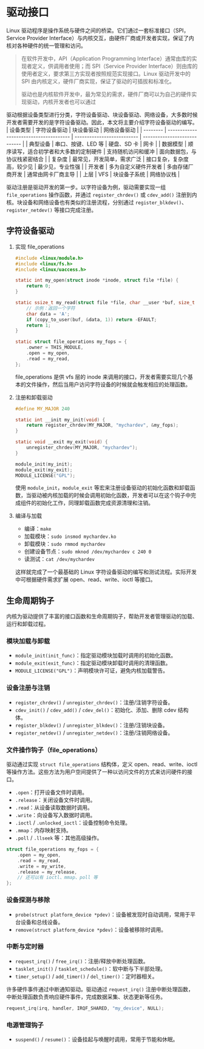 # 驱动接口
Linux 驱动程序是操作系统与硬件之间的桥梁。它们通过一套标准接口（SPI，Service Provider Interface）与内核交互，由硬件厂商或开发者实现，保证了内核对各种硬件的统一管理和访问。

> 在软件开发中，API（Application Programming Interface）通常由库的实现者定义，供调用者使用；而 SPI（Service Provider Interface）则由库的使用者定义，要求第三方实现者按照规范实现接口。Linux 驱动开发中的 SPI 由内核定义，硬件厂商实现，保证了驱动的可插拔和标准化。
> 
> 驱动也是内核软件开发中，最为常见的需求，硬件厂商可以为自己的硬件实现驱动，内核开发者也可以通过

驱动根据设备类型进行分类，字符设备驱动、块设备驱动、网络设备，大多数时候开发者需要开发的是字符设备驱动。因此，本文将主要介绍字符设备驱动的编写。
| 设备类型 | 字符设备驱动                           | 块设备驱动                 | 网络设备驱动                 |
| -------- | -------------------------------------- | -------------------------- | ---------------------------- |
| 典型设备 | 串口、按键、LED 等                     | 硬盘、SD 卡                | 网卡                         |
| 数据模型 | 顺序读写，适合初学者和大多数的定制硬件 | 支持随机访问和缓冲         | 面向数据包，与协议栈紧密结合 |
| 复杂度   | 最常见，开发简单，需求广泛             | 接口复杂，复杂度高，较少见 | 最少见，专业性强             |
| 开发者   | 多为自定义硬件开发者                   | 多由存储厂商开发           | 通常由网卡厂商主导           |
| 上层     | VFS                                    | 块设备子系统               | 网络协议栈                   |

驱动注册是驱动开发的第一步。以字符设备为例，驱动需要实现一组 `file_operations` 操作函数，并通过 `register_chrdev()` 或 `cdev_add()` 注册到内核。块设备和网络设备也有类似的注册流程，分别通过 `register_blkdev()`、`register_netdev()` 等接口完成注册。

## 字符设备驱动
1. 实现 file_operations
   ```c
   #include <linux/module.h>
   #include <linux/fs.h>
   #include <linux/uaccess.h>

   static int my_open(struct inode *inode, struct file *file) {
       return 0;
   }

   static ssize_t my_read(struct file *file, char __user *buf, size_t count, loff_t *ppos) {
       // 示例：返回一个字符
       char data = 'A';
       if (copy_to_user(buf, &data, 1)) return -EFAULT;
       return 1;
   }

   static struct file_operations my_fops = {
       .owner = THIS_MODULE,
       .open = my_open,
       .read = my_read,
   };
   ```
   file_operations 是供 vfs 层的 inode 来调用的接口，开发者需要实现几个基本的文件操作，然后当用户访问字符设备的时候就会触发相应的处理函数。

2. 注册和卸载驱动
   ```c
   #define MY_MAJOR 240

   static int __init my_init(void) {
       return register_chrdev(MY_MAJOR, "mychardev", &my_fops);
   }

   static void __exit my_exit(void) {
       unregister_chrdev(MY_MAJOR, "mychardev");
   }

   module_init(my_init);
   module_exit(my_exit);
   MODULE_LICENSE("GPL");
   ```
   使用 `module_init`，`module_exit` 等宏来注册设备驱动的初始化函数和卸载函数，当驱动被内核加载的时候会调用初始化函数，开发者可以在这个钩子中完成组件的初始化工作，同理卸载函数完成资源清理和注销。

3. 编译与加载
   - 编译：`make`
   - 加载模块：`sudo insmod mychardev.ko`
   - 卸载模块：`sudo rmmod mychardev`
   - 创建设备节点：`sudo mknod /dev/mychardev c 240 0`
   - 读测试：`cat /dev/mychardev`

   这样就完成了一个最基础的 Linux 字符设备驱动的编写和测试流程。实际开发中可根据硬件需求扩展 open、read、write、ioctl 等接口。

## 生命周期钩子
内核为驱动提供了丰富的接口函数和生命周期钩子，帮助开发者管理驱动的加载、运行和卸载过程。

### 模块加载与卸载
- `module_init(init_func)`：指定驱动模块加载时调用的初始化函数。
- `module_exit(exit_func)`：指定驱动模块卸载时调用的清理函数。
- `MODULE_LICENSE("GPL")`：声明模块许可证，避免内核加载警告。

### 设备注册与注销
- `register_chrdev()` / `unregister_chrdev()`：注册/注销字符设备。
- `cdev_init()` / `cdev_add()` / `cdev_del()`：初始化、添加、删除 cdev 结构体。
- `register_blkdev()` / `unregister_blkdev()`：注册/注销块设备。
- `register_netdev()` / `unregister_netdev()`：注册/注销网络设备。

### 文件操作钩子（file_operations）
驱动通过实现 `struct file_operations` 结构体，定义 open、read、write、ioctl 等操作方法。这些方法为用户空间提供了一种以访问文件的方式来访问硬件的接口。
- `.open`：打开设备文件时调用。
- `.release`：关闭设备文件时调用。
- `.read`：从设备读取数据时调用。
- `.write`：向设备写入数据时调用。
- `.ioctl` / `.unlocked_ioctl`：设备控制命令处理。
- `.mmap`：内存映射支持。
- `.poll` / `.llseek` 等：其他高级操作。

```c
struct file_operations my_fops = {
    .open = my_open,
    .read = my_read,
    .write = my_write,
    .release = my_release,
    // 还可以有 ioctl、mmap、poll 等
};
```

### 设备探测与移除
- `probe(struct platform_device *pdev)`：设备被发现时自动调用，常用于平台设备和总线设备。
- `remove(struct platform_device *pdev)`：设备被移除时调用。

### 中断与定时器
- `request_irq()` / `free_irq()`：注册/释放中断处理函数。
- `tasklet_init()` / `tasklet_schedule()`：软中断与下半部处理。
- `timer_setup()` / `add_timer()` / `del_timer()`：定时器相关。

许多硬件事件通过中断通知驱动。驱动通过 `request_irq()` 注册中断处理函数，中断处理函数负责响应硬件事件，完成数据采集、状态更新等任务。

```c
request_irq(irq, handler, IRQF_SHARED, "my_device", NULL);
```

### 电源管理钩子
- `suspend()` / `resume()`：设备挂起与唤醒时调用，常用于节能和休眠。
